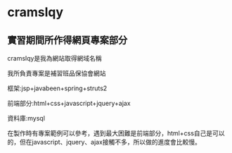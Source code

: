 # cramslqy
實習期間所作得網頁專案部分
-----------------------------------------------
<p>cramslqy是我為網站取得網域名稱</p>
<p>我所負責專案是補習班品保協會網站</p>
<p>框架:jsp+javabeen+spring+struts2</p>
<p>前端部分:html+css+javascript+jquery+ajax</p>
<p>資料庫:mysql</p>
<p>在製作時有專案範例可以參考，遇到最大困難是前端部分，html+css自己是可以的，但在javascript、jquery、ajax接觸不多，所以做的進度會比較慢。</p>
<p></p>
<p></p>


